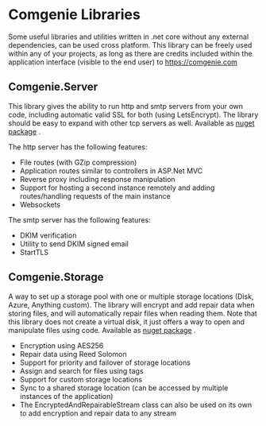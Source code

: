 # Comgenie Libraries
Some useful libraries and utilities written in .net core without any external dependencies, can be used cross platform. 
This library can be freely used within any of your projects, as long as there are credits included within the application interface (visible to the end user) to https://comgenie.com

## Comgenie.Server
This library gives the ability to run http and smtp servers from your own code, including automatic valid SSL for both (using LetsEncrypt). The library should be easy to expand with other tcp servers as well. 
Available as [nuget package](https://www.nuget.org/packages/Comgenie.Server/) .

The http server has the following features:

- File routes (with GZip compression)
- Application routes similar to controllers in ASP.Net MVC
- Reverse proxy including response manipulation
- Support for hosting a second instance remotely and adding routes/handling requests of the main instance
- Websockets

The smtp server has the following features:

- DKIM verification
- Utility to send DKIM signed email
- StartTLS


## Comgenie.Storage
A way to set up a storage pool with one or multiple storage locations (Disk, Azure, Anything custom). The library will encrypt and add repair data when storing files, and will automatically repair files when reading them. Note that this library does not create a virtual disk, it just offers a way to open and manipulate files using code.
Available as [nuget package](https://www.nuget.org/packages/Comgenie.Storage/) .

- Encryption using AES256
- Repair data using Reed Solomon
- Support for priority and failover of storage locations
- Assign and search for files using tags
- Support for custom storage locations
- Sync to a shared storage location (can be accessed by multiple instances of the application)
- The EncryptedAndRepairableStream class can also be used on its own to add encryption and repair data to any stream